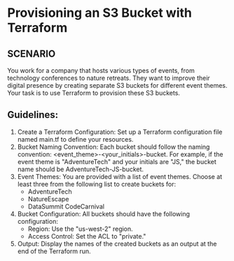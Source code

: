 # Provisioning an S3 Bucket with Terraform


## SCENARIO
You work for a company that hosts various types of events, from technology conferences to nature retreats. They want to improve their digital presence by creating separate S3 buckets for different event themes. Your task is to use Terraform to provision these S3 buckets.



## Guidelines:

1. Create a Terraform Configuration: Set up a Terraform configuration file named main.tf to define your resources.
2. Bucket Naming Convention: Each bucket should follow the naming convention: <event_theme>-<your_initials>-bucket. For example, if the event theme is "AdventureTech" and your initials are "JS," the bucket name should be AdventureTech-JS-bucket.
3. Event Themes: You are provided with a list of event themes. Choose at least three from the following list to create buckets for:
    - AdventureTech
    - NatureEscape
    - DataSummit
CodeCarnival
4. Bucket Configuration: All buckets should have the following configuration:
    - Region: Use the "us-west-2" region.
    - Access Control: Set the ACL to "private."
5. Output: Display the names of the created buckets as an output at the end of the Terraform run.
